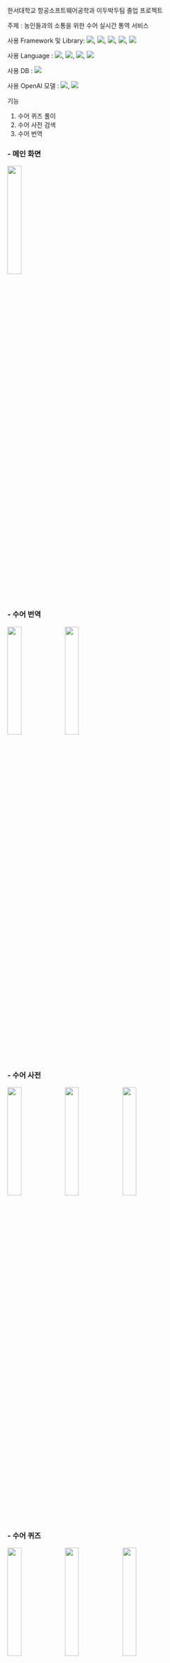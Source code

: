 한서대학교 항공소프트웨어공학과 이두박두팀 졸업 프로젝트

주제 : 농인들과의 소통을 위한 수어 실시간 통역 서비스

사용 Framework 및 Library: <img src="https://img.shields.io/badge/Spring Boot-3766AB?style=flat-square&logo=Spring Boot&logoColor=white"/>, <img src="https://img.shields.io/badge/Django-3766AB?style=flat-square&logo=Django&logoColor=white"/>, <img src="https://img.shields.io/badge/Mediapipe-3766AB?style=flat-square&logo=Mediapipe&logoColor=white"/>, <img src="https://img.shields.io/badge/OpenCV-3766AB?style=flat-square&logo=OpenCV&logoColor=white"/>, <img src="https://img.shields.io/badge/Tensorflow-3766AB?style=flat-square&logo=Tensorflow&logoColor=white"/>

사용 Language : <img src="https://img.shields.io/badge/Java-3766AB?style=flat-square&logo=Java&logoColor=white"/>, <img src="https://img.shields.io/badge/Python-3766AB?style=flat-square&logo=Python&logoColor=white"/>, <img src="https://img.shields.io/badge/HTML5-3766AB?style=flat-square&logo=HTML5&logoColor=white"/>, <img src="https://img.shields.io/badge/CSS-3766AB?style=flat-square&logo=CSS&logoColor=white"/>

사용 DB : <img src="https://img.shields.io/badge/MariaDB-3766AB?style=flat-square&logo=MariaDB&logoColor=white"/>

사용 OpenAI  모델 : <img src="https://img.shields.io/badge/gpt 3.5 turbo-3766AB?style=flat-square&logo=HTML&logoColor=white"/>, <img src="https://img.shields.io/badge/gpt 4o-3766AB?style=flat-square&logo=gpt-4o&logoColor=white"/>

기능
1. 수어 퀴즈 풀이
2. 수어 사전 검색
3. 수어 번역


### - 메인 화면
<img src="https://github.com/user-attachments/assets/e31e67bb-beef-48a9-a399-ae16a179d237" width="25%">

### - 수어 번역
<img src="https://github.com/user-attachments/assets/69bea2b1-64d3-4d20-881f-795c6291905d" width="25%"/>

<img src="https://github.com/user-attachments/assets/a65feaab-fdb6-4e59-839e-ad059a19eae9" width="25%">

### - 수어 사전
<img src="https://github.com/user-attachments/assets/354c372f-28bf-4774-9971-9d160d658d93" width="25%">

<img src="https://github.com/user-attachments/assets/d3cd409c-571c-4e31-9c68-20fe56ea0322" width="25%">

<img src="https://github.com/user-attachments/assets/717180f8-0733-4aba-a5bb-9381b1ab6b69" width="25%">

### - 수어 퀴즈
<img src="https://github.com/user-attachments/assets/c6dccbbc-387a-4042-b4b2-cba58569c575" width="25%"/>

<img src="https://github.com/user-attachments/assets/569b8f25-9718-4198-9cf2-487d6345024a" width="25%">

<img src="https://github.com/user-attachments/assets/6dbb683a-6c42-47b7-9fc1-4453ef20e3d8" width="25%">


